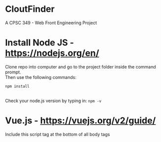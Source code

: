 # CloutFinder 
A CPSC 349 - Web Front Engineering Project <br/>

# Install Node JS - https://nodejs.org/en/

Clone repo into computer and go to the project folder inside the command prompt. <br/>
Then use the following commands: <br/> 

`npm install `</br> </br>

Check your node.js version by typing in:
 `npm -v`

# Vue.js - https://vuejs.org/v2/guide/

Include this script tag at the bottom of all body tags </br>
<script src="https://cdn.jsdelivr.net/npm/vue@2.6.10/dist/vue.js"></script>
